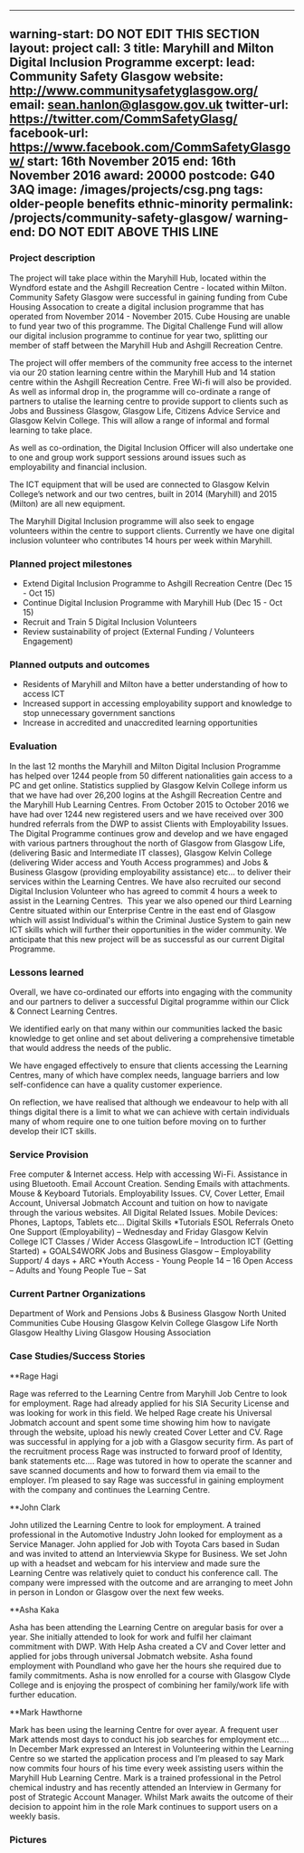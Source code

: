
---
warning-start: DO NOT EDIT THIS SECTION
layout: project
call: 3
title: Maryhill and Milton Digital Inclusion Programme
excerpt:
lead: Community Safety Glasgow
website: http://www.communitysafetyglasgow.org/
email: sean.hanlon@glasgow.gov.uk
twitter-url: https://twitter.com/CommSafetyGlasg/
facebook-url: https://www.facebook.com/CommSafetyGlasgow/
start: 16th November 2015
end: 16th November 2016
award: 20000
postcode: G40 3AQ
image: /images/projects/csg.png
tags: older-people benefits ethnic-minority
permalink: /projects/community-safety-glasgow/
warning-end: DO NOT EDIT ABOVE THIS LINE
---

### Project description

The project will take place within the Maryhill Hub, located within the Wyndford estate and the Ashgill Recreation Centre - located within Milton. Community Safety Glasgow were successful in gaining funding from Cube Housing Assocation to create a digital inclusion programme that has operated from November 2014 - November 2015. Cube Housing are unable to fund year two of this programme. The Digital Challenge Fund will allow our digital inclusion programme to continue for year two, splitting our member of staff between the Maryhill Hub and Ashgill Recreation Centre.

The project will offer members of the community free access to the internet via our 20 station learning centre within the Maryhill Hub and 14 station centre within the Ashgill Recreation Centre. Free Wi-fi will also be provided. As well as informal drop in, the programme will co-ordinate a range of partners to utalise the learning centre to provide support to clients such as Jobs and Bussiness Glasgow, Glasgow Life, Citizens Advice Service and Glasgow Kelvin College. This will allow a range of informal and formal learning to take place.

As well as co-ordination, the Digital Inclusion Officer will also undertake one to one and group work support sessions around issues such as employability and financial inclusion.

The ICT equipment that will be used are connected to Glasgow Kelvin College’s network and our two centres, built in 2014 (Maryhill) and 2015 (Milton) are all new equipment.

The Maryhill Digital Inclusion programme will also seek to engage volunteers within the centre to support clients. Currently we have one digital inclusion volunteer who contributes 14 hours per week within Maryhill.

### Planned project milestones

* Extend Digital Inclusion Programme to Ashgill Recreation Centre (Dec 15 - Oct 15)
* Continue Digital Inclusion Programme with Maryhill Hub (Dec 15 - Oct 15)
* Recruit and Train 5 Digital Inclusion Volunteers
* Review sustainability of project (External Funding / Volunteers Engagement)


### Planned outputs and outcomes

* Residents of Maryhill and Milton have a better understanding of how to access ICT
* Increased support in accessing employability support and knowledge to stop unnecessary government sanctions
* Increase in accredited and unaccredited learning opportunities


### Evaluation

In the last 12 months the Maryhill and Milton Digital Inclusion
Programme has helped over 1244 people from 50 different nationalities gain
access to a PC and get online. Statistics supplied by Glasgow Kelvin College
inform us that we have had over 26,200 logins at the Ashgill Recreation Centre
and the Maryhill Hub Learning Centres. From October 2015 to October 2016 we have
had over 1244 new registered users and we have received over 300 hundred referrals
from the DWP to assist Clients with Employability Issues. The Digital Programme
continues grow and develop and we have engaged with various partners throughout
the north of Glasgow from Glasgow Life, (delivering Basic and Intermediate IT
classes), Glasgow Kelvin College (delivering Wider access and Youth Access
programmes) and Jobs & Business Glasgow (providing employability
assistance) etc… to deliver their services within the Learning Centres. We have
also recruited our second Digital Inclusion Volunteer who has agreed to commit
4 hours a week to assist in the Learning Centres.  This year we also opened our third Learning
Centre situated within our Enterprise Centre in the east end of Glasgow which
will assist Individual's within the Criminal Justice System to gain new ICT
skills which will further their opportunities in the wider community. We anticipate
that this new project will be as successful as our current Digital Programme.

### Lessons learned


Overall, we have co-ordinated our efforts into engaging
with the community and our partners to deliver a successful Digital programme
within our Click & Connect Learning Centres.

We identified early on that many within our communities
lacked the basic knowledge to get online and set about delivering a
comprehensive timetable that would address the needs of the public.

We have engaged effectively to ensure that clients
accessing the Learning Centres, many of which have complex needs, language
barriers and low self-confidence can have a quality customer experience.

On reflection, we have realised that although we endeavour
to help with all things digital there is a limit to what we can achieve with
certain individuals many of whom require one to one tuition before moving on to
further develop their ICT skills.

### Service Provision

Free computer & Internet access.
Help with accessing Wi-Fi.
Assistance in using Bluetooth.
Email Account Creation.
Sending Emails with attachments.
Mouse & Keyboard Tutorials.
Employability Issues. CV, Cover Letter, Email Account, Universal
Jobmatch Account and tuition on how to navigate through the various websites.
All Digital Related Issues. Mobile Devices: Phones, Laptops, Tablets etc…
Digital Skills
*Tutorials
ESOL
Referrals
Oneto One Support (Employability) – Wednesday and Friday
Glasgow Kelvin College ICT Classes / Wider Access
GlasgowLife – Introduction ICT (Getting Started) + GOALS4WORK
Jobs and Business Glasgow – Employability Support/ 4 days + ARC
*Youth Access - Young People 14 – 16 
Open Access – Adults and Young People Tue – Sat

### Current Partner Organizations

Department of Work and Pensions
Jobs & Business Glasgow
North United Communities
Cube Housing
Glasgow Kelvin College
Glasgow Life
North Glasgow Healthy Living
Glasgow Housing Association

### Case Studies/Success Stories

**Rage Hagi

Rage was referred to the Learning Centre from
Maryhill Job Centre to look for employment. Rage had already applied for his
SIA Security License and was looking for work in this field. We helped Rage
create his Universal Jobmatch account and spent some time showing him how to
navigate through the website, upload his newly created Cover Letter and CV.
Rage was successful in applying for a job with a Glasgow security firm. As part
of the recruitment process Rage was instructed to forward proof of Identity,
bank statements etc…. Rage was tutored in how to operate the scanner and save
scanned documents and how to forward them via email to the employer. I’m
pleased to say Rage was successful in gaining employment with the company and
continues the Learning Centre. 

**John Clark

John utilized the Learning Centre to look for employment.
A trained professional in the Automotive Industry John looked for employment as a Service Manager.
John applied for Job with Toyota Cars based in Sudan and was invited to attend an Interviewvia Skype for Business.
We set John up with a headset and webcam for his interview and made sure the Learning Centre was relatively quiet to conduct his conference call. The company were impressed with the outcome and are arranging to meet John in person in London or Glasgow over the next few weeks.

**Asha Kaka

Asha has been attending the Learning Centre on aregular basis for over a year.
She initially attended to look for work and fulfil her claimant commitment with DWP.
With Help Asha created a CV and Cover letter and applied for jobs through universal Jobmatch website.
Asha found employment with Poundland who gave her the hours she required due to family commitments.
Asha is now enrolled for a course with Glasgow Clyde College and is enjoying the prospect of combining her family/work life with further education.  

**Mark Hawthorne

Mark has been using the learning Centre for over ayear. A frequent user Mark attends most days to conduct his job searches for employment etc….
In December Mark expressed an Interest in Volunteering within the Learning Centre so we started the application process and I’m pleased to say Mark now commits four hours of his time every week assisting users within the Maryhill Hub Learning Centre. 
Mark is a trained professional in the Petrol chemical industry and has recently attended an Interview in Germany for post of Strategic Account Manager.
Whilst Mark awaits the outcome of their decision to appoint him in the role Mark continues to support users on a weekly basis.






### Pictures
